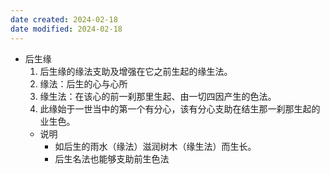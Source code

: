 ```yaml
---
date created: 2024-02-18
date modified: 2024-02-18
---
```

- 后生缘
    1. 后生缘的缘法支助及增强在它之前生起的缘生法。
    2. 缘法：后生的心与心所
    3. 缘生法：在该心的前一刹那里生起、由一切四因产生的色法。
    4. 此缘始于一世当中的第一个有分心，该有分心支助在结生那一刹那生起的业生色。
    - 说明
        - 如后生的雨水（缘法）滋润树木（缘生法）而生长。
        - 后生名法也能够支助前生色法
